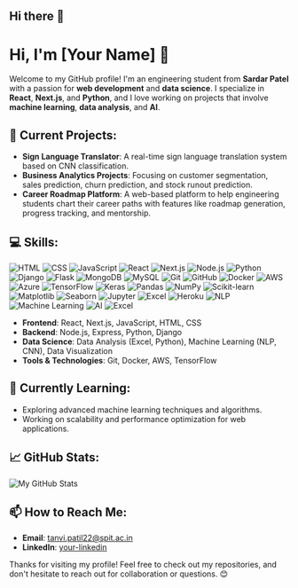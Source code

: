 ## Hi there 👋

<!--
**Tanvip799/Tanvip799** is a ✨ _special_ ✨ repository because its `README.md` (this file) appears on your GitHub profile.

Here are some ideas to get you started:

- 🔭 I’m currently working on ...
- 🌱 I’m currently learning ...
- 👯 I’m looking to collaborate on ...
- 🤔 I’m looking for help with ...
- 💬 Ask me about ...
- 📫 How to reach me: ...
- 😄 Pronouns: ...
- ⚡ Fun fact: ...
-->
# Hi, I'm [Your Name] 👋

Welcome to my GitHub profile! I'm an engineering student from **Sardar Patel** with a passion for **web development** and **data science**. I specialize in **React**, **Next.js**, and **Python**, and I love working on projects that involve **machine learning**, **data analysis**, and **AI**.

## 🚀 Current Projects:
- **Sign Language Translator**: A real-time sign language translation system based on CNN classification.
- **Business Analytics Projects**: Focusing on customer segmentation, sales prediction, churn prediction, and stock runout prediction.
- **Career Roadmap Platform**: A web-based platform to help engineering students chart their career paths with features like roadmap generation, progress tracking, and mentorship.
## 💻 Skills:
![HTML](https://img.shields.io/badge/HTML-5%20-%23E34F26?style=flat&logo=html5&logoColor=white)
![CSS](https://img.shields.io/badge/CSS-3%20-%231572B6?style=flat&logo=css3&logoColor=white)
![JavaScript](https://img.shields.io/badge/JavaScript-ES6%20-%23F7DF1E?style=flat&logo=javascript&logoColor=black)
![React](https://img.shields.io/badge/React-%2320232a?style=flat&logo=react&logoColor=%2361DAFB)
![Next.js](https://img.shields.io/badge/Next.js-%23000000?style=flat&logo=nextdotjs&logoColor=white)
![Node.js](https://img.shields.io/badge/Node.js-%23339933?style=flat&logo=node.js&logoColor=white)
![Python](https://img.shields.io/badge/Python-%233776AB?style=flat&logo=python&logoColor=white)
![Django](https://img.shields.io/badge/Django-%23092E20?style=flat&logo=django&logoColor=white)
![Flask](https://img.shields.io/badge/Flask-%23000?style=flat&logo=flask&logoColor=white)
![MongoDB](https://img.shields.io/badge/MongoDB-%2347A248?style=flat&logo=mongodb&logoColor=white)
![MySQL](https://img.shields.io/badge/MySQL-%234479A1?style=flat&logo=mysql&logoColor=white)
![Git](https://img.shields.io/badge/Git-%23F14E32?style=flat&logo=git&logoColor=white)
![GitHub](https://img.shields.io/badge/GitHub-%23121011?style=flat&logo=github&logoColor=white)
![Docker](https://img.shields.io/badge/Docker-%232496ED?style=flat&logo=docker&logoColor=white)
![AWS](https://img.shields.io/badge/AWS-%23FF9900?style=flat&logo=amazonaws&logoColor=white)
![Azure](https://img.shields.io/badge/Azure-%230078D4?style=flat&logo=microsoftazure&logoColor=white)
![TensorFlow](https://img.shields.io/badge/TensorFlow-%23FF6F00?style=flat&logo=tensorflow&logoColor=white)
![Keras](https://img.shields.io/badge/Keras-%23D00000?style=flat&logo=keras&logoColor=white)
![Pandas](https://img.shields.io/badge/Pandas-%23150458?style=flat&logo=pandas&logoColor=white)
![NumPy](https://img.shields.io/badge/NumPy-%23013243?style=flat&logo=numpy&logoColor=white)
![Scikit-learn](https://img.shields.io/badge/Scikit-learn-%23F7931E?style=flat&logo=scikit-learn&logoColor=white)
![Matplotlib](https://img.shields.io/badge/Matplotlib-%23000000?style=flat&logo=matplotlib&logoColor=white)
![Seaborn](https://img.shields.io/badge/Seaborn-%23F77F00?style=flat&logo=seaborn&logoColor=white)
![Jupyter](https://img.shields.io/badge/Jupyter-%23F37626?style=flat&logo=jupyter&logoColor=white)
![Excel](https://img.shields.io/badge/Excel-%23336699?style=flat&logo=microsoft-excel&logoColor=white)
![Heroku](https://img.shields.io/badge/Heroku-%23430098?style=flat&logo=heroku&logoColor=white)
![NLP](https://img.shields.io/badge/NLP-%2300C4B2?style=flat&logo=spacy&logoColor=white)
![Machine Learning](https://img.shields.io/badge/Machine%20Learning-%23FFB13B?style=flat&logo=tensorflow&logoColor=white)
![AI](https://img.shields.io/badge/AI-%2300B1D2?style=flat&logo=artificial-intelligence&logoColor=white)
![Excel](https://img.shields.io/badge/Excel-%23336699?style=flat&logo=microsoft-excel&logoColor=white)

- **Frontend**: React, Next.js, JavaScript, HTML, CSS
- **Backend**: Node.js, Express, Python, Django
- **Data Science**: Data Analysis (Excel, Python), Machine Learning (NLP, CNN), Data Visualization
- **Tools & Technologies**: Git, Docker, AWS, TensorFlow

## 🌱 Currently Learning:
- Exploring advanced machine learning techniques and algorithms.
- Working on scalability and performance optimization for web applications.

## 📈 GitHub Stats:
![My GitHub Stats](https://github-readme-stats.vercel.app/api?username=your-github-username&show_icons=true&hide_title=true)

## 📫 How to Reach Me:
- **Email**: tanvi.patil22@spit.ac.in
- **LinkedIn**: [your-linkedin](www.linkedin.com/in/tanvi-patil-883a39253)

Thanks for visiting my profile! Feel free to check out my repositories, and don't hesitate to reach out for collaboration or questions. 😊
